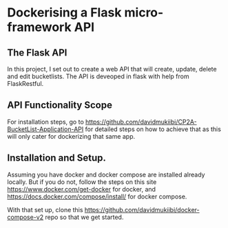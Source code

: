 # Dockerising a Flask micro-framework API

## The Flask API

In this project, I set out to create a web API that will create, update, delete and edit bucketlists.
The API is deveoped in flask with help from FlaskRestful.

## API Functionality Scope

For installation steps, go to https://github.com/davidmukiibi/CP2A-BucketList-Application-API for detailed steps on how to achieve that as this will only cater for dockerizing that same app. 

## Installation and Setup.

Assuming you have docker and docker compose are installed already locally. But if you do not,
follow the steps on this site https://www.docker.com/get-docker for docker, and https://docs.docker.com/compose/install/ for docker compose.

With that set up, clone this https://github.com/davidmukiibi/docker-compose-v2 repo so that we get started.

